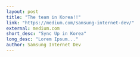 ```yaml
---
layout: post
title: "The team in Korea!!"
link: "https://medium.com/samsung-internet-dev/"
external: medium.com
short_desc: "Sync Up in Korea"
long_desc: "Lorem Ipsum..."
author: Samsung Internet Dev
---
```

